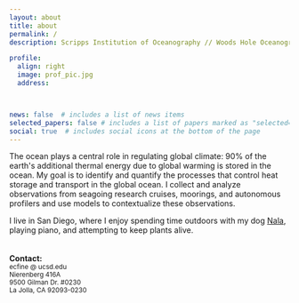 ```yaml
---
layout: about
title: about
permalink: /
description: Scripps Institution of Oceanography // Woods Hole Oceanographic Institution.

profile:
  align: right
  image: prof_pic.jpg
  address:



news: false  # includes a list of news items
selected_papers: false # includes a list of papers marked as "selected={true}"
social: true  # includes social icons at the bottom of the page
---
```


The ocean plays a central role in regulating global climate: 90% of the earth's additional thermal energy due to global warming is stored in the ocean. My goal is to identify and quantify the processes that control heat storage and transport in the global ocean. I collect and analyze observations from seagoing research cruises, moorings, and autonomous profilers and use models to contextualize these observations.

I live in San Diego, where I enjoy spending time outdoors with my dog <a href="http://effiefine.com/assets/img/nala.png">Nala</a>, playing piano, and attempting to keep plants alive.
<br>
<br>
<br>
<b>Contact:</b> <br>
<small>ecfine @ ucsd.edu <br>
Nierenberg 416A <br>
9500 Gilman Dr. #0230 <br>
La Jolla, CA 92093-0230</small>

